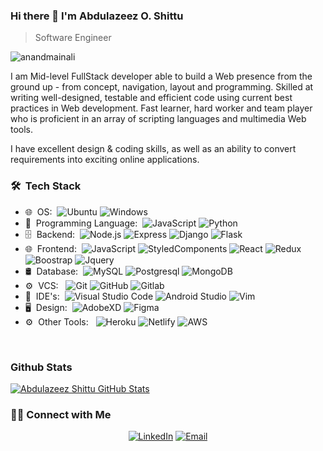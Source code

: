 
### Hi there 👋 I'm Abdulazeez O. Shittu
> Software Engineer


<img src="https://komarev.com/ghpvc/?username=abdulazeez001" alt="anandmainali" />

<div>
 <p>
I am Mid-level FullStack developer able to build a Web presence from the ground up - from concept, navigation, layout and programming. Skilled at writing well-designed, testable and efficient code using current best practices in Web development. Fast learner, hard worker and team player who is proficient in an array of scripting languages and multimedia Web tools.

I have excellent design & coding skills, as well as an ability to convert requirements into exciting online applications.
</p>
</div>

<h3> 🛠 &nbsp;Tech Stack</h3>

- 🌐 &nbsp;OS:&nbsp;
  ![Ubuntu](https://img.shields.io/badge/-Ubuntu-0A1A2F?style=flat&logo=ubuntu)
  ![Windows](https://img.shields.io/badge/-Windows-0A1A2F?style=flat&logo=windows)
- 📱 &nbsp;Programming Language:&nbsp;
  ![JavaScript](https://img.shields.io/badge/-JavaScript-0A1A2F?style=flat&logo=javascript)
  ![Python](https://img.shields.io/badge/-Python-0A1A2F?style=flat&logo=python)
- 🗄 &nbsp;Backend:&nbsp;
  ![Node.js](https://img.shields.io/badge/-Node.js-0A1A2F?style=flat&logo=node.js)
  ![Express](https://img.shields.io/badge/-Express-0A1A2F?style=flat&logo=express)
  ![Django](https://img.shields.io/badge/-Django-0A1A2F?style=flat&logo=django)
  ![Flask](https://img.shields.io/badge/-Flask-0A1A2F?style=flat&logo=flask)
- 🌐 &nbsp;Frontend:&nbsp;
  ![JavaScript](https://img.shields.io/badge/-JavaScript-0A1A2F?style=flat&logo=javascript)
  ![StyledComponents](https://img.shields.io/badge/-StyledComponents-0A1A2F?style=flat&logo=styled-components&logoColor=fff)
  ![React](https://img.shields.io/badge/-React-0A1A2F?style=flat&logo=react)
  ![Redux](https://img.shields.io/badge/-Redux-0A1A2F?style=flat&logo=redux)
  ![Boostrap](https://img.shields.io/badge/-Boostrap-0A1A2F?style=flat&logo=bootstrap)
  ![Jquery](https://img.shields.io/badge/-JQuery-0A1A2F?style=flat&logo=jquery)
- 🛢 &nbsp;Database:&nbsp;
  ![MySQL](https://img.shields.io/badge/-MySQL-0A1A2F?style=flat&logo=mysql&logoColor=00d8fd)
  ![Postgresql](https://img.shields.io/badge/-Postgresql-0A1A2F?style=flat&logo=postgresql)
  ![MongoDB](https://img.shields.io/badge/-MongoDB-0A1A2F?style=flat&logo=mongodb)
- ⚙️ &nbsp;VCS: &nbsp;
  ![Git](https://img.shields.io/badge/-Git-0A1A2F?style=flat&logo=git)
  ![GitHub](https://img.shields.io/badge/-GitHub-0A1A2F?style=flat&logo=github)
  ![Gitlab](https://img.shields.io/badge/-Gitlab-0A1A2F?style=flat&logo=gitlab)
- 🔧 &nbsp;IDE's:&nbsp;
  ![Visual Studio Code](https://img.shields.io/badge/-Visual%20Studio%20Code-0A1A2F?style=flat&logo=visual-studio-code&logoColor=007ACC)
  ![Android Studio](https://img.shields.io/badge/-Android%20Studio%20Code-0A1A2F?style=flat&logo=android-studio)
  ![Vim](https://img.shields.io/badge/-Vim-0A1A2F?style=flat&logo=vim&logoColor=007ACC)
- 🖥 &nbsp;Design:&nbsp;
  ![AdobeXD](https://img.shields.io/badge/-AdobeXD-0A1A2F?style=flat&logo=adobe-xd)
  ![Figma](https://img.shields.io/badge/-Figma-0A1A2F?style=flat&logo=figma)
- ⚙️ &nbsp;Other Tools: &nbsp;
  ![Heroku](https://img.shields.io/badge/-Heroku-0A1A2F?style=flat&logo=heroku)
  ![Netlify](https://img.shields.io/badge/-Netlify-0A1A2F?style=flat&logo=netlify)
  ![AWS](https://img.shields.io/badge/-aws-0A1A2F?style=flat&logo=aws)

<br/>

### Github Stats
[![Abdulazeez Shittu GitHub Stats](https://github-readme-stats.vercel.app/api?username=abdulazeez001&show_icons=true&count_private=true)](https://github.com/abdulazeez001)

<h3> 🤝🏻 Connect with Me </h3>

<p align="center">
<a href="https://www.linkedin.com/in/abdulazeez-shittu-2a830316a/" target="_blank"><img alt="LinkedIn" src="https://img.shields.io/badge/LinkedIn--Abdulazeez Shittu-blue?style=flat&logo=linkedin"></a>
<a href="mailto:oluwatobiabdulazeez@gmail.com"><img alt="Email" src="https://img.shields.io/badge/Email-oluwatobiabdulazeez@gmail.com-blue?style=flat&logo=gmail"></a>
</p>
